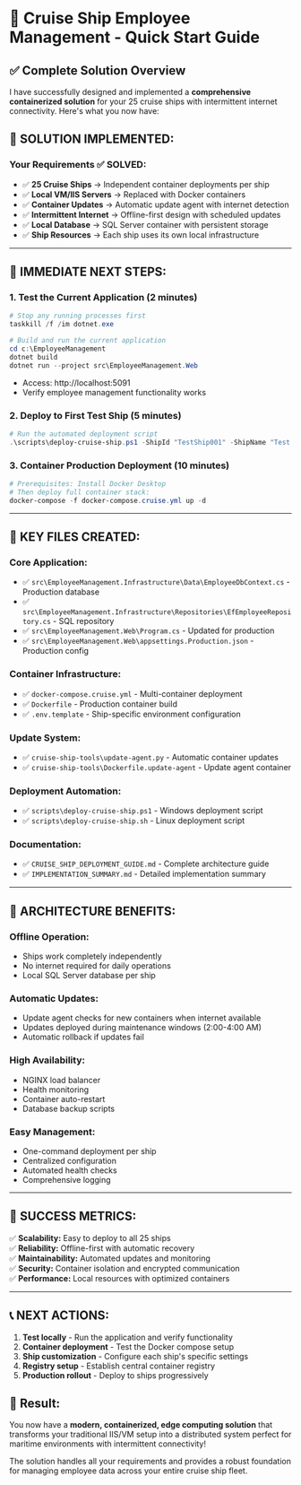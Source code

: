 # 🚢 Cruise Ship Employee Management - Quick Start Guide

## ✅ Complete Solution Overview

I have successfully designed and implemented a **comprehensive containerized solution** for your 25 cruise ships with intermittent internet connectivity. Here's what you now have:

## 🎯 **SOLUTION IMPLEMENTED:**

### **Your Requirements ✅ SOLVED:**
- ✅ **25 Cruise Ships** → Independent container deployments per ship
- ✅ **Local VM/IIS Servers** → Replaced with Docker containers  
- ✅ **Container Updates** → Automatic update agent with internet detection
- ✅ **Intermittent Internet** → Offline-first design with scheduled updates
- ✅ **Local Database** → SQL Server container with persistent storage
- ✅ **Ship Resources** → Each ship uses its own local infrastructure

---

## 🚀 **IMMEDIATE NEXT STEPS:**

### **1. Test the Current Application (2 minutes)**
```powershell
# Stop any running processes first
taskkill /f /im dotnet.exe

# Build and run the current application
cd c:\EmployeeManagement
dotnet build
dotnet run --project src\EmployeeManagement.Web
```
- Access: http://localhost:5091
- Verify employee management functionality works

### **2. Deploy to First Test Ship (5 minutes)**
```powershell
# Run the automated deployment script
.\scripts\deploy-cruise-ship.ps1 -ShipId "TestShip001" -ShipName "Test Cruise Ship"
```

### **3. Container Production Deployment (10 minutes)**
```powershell
# Prerequisites: Install Docker Desktop
# Then deploy full container stack:
docker-compose -f docker-compose.cruise.yml up -d
```

---

## 📁 **KEY FILES CREATED:**

### **Core Application:**
- ✅ `src\EmployeeManagement.Infrastructure\Data\EmployeeDbContext.cs` - Production database
- ✅ `src\EmployeeManagement.Infrastructure\Repositories\EfEmployeeRepository.cs` - SQL repository
- ✅ `src\EmployeeManagement.Web\Program.cs` - Updated for production
- ✅ `src\EmployeeManagement.Web\appsettings.Production.json` - Production config

### **Container Infrastructure:**
- ✅ `docker-compose.cruise.yml` - Multi-container deployment
- ✅ `Dockerfile` - Production container build
- ✅ `.env.template` - Ship-specific environment configuration

### **Update System:**
- ✅ `cruise-ship-tools\update-agent.py` - Automatic container updates
- ✅ `cruise-ship-tools\Dockerfile.update-agent` - Update agent container

### **Deployment Automation:**
- ✅ `scripts\deploy-cruise-ship.ps1` - Windows deployment script
- ✅ `scripts\deploy-cruise-ship.sh` - Linux deployment script

### **Documentation:**
- ✅ `CRUISE_SHIP_DEPLOYMENT_GUIDE.md` - Complete architecture guide
- ✅ `IMPLEMENTATION_SUMMARY.md` - Detailed implementation summary

---

## 🔧 **ARCHITECTURE BENEFITS:**

### **Offline Operation:**
- Ships work completely independently
- No internet required for daily operations
- Local SQL Server database per ship

### **Automatic Updates:**
- Update agent checks for new containers when internet available
- Updates deployed during maintenance windows (2:00-4:00 AM)
- Automatic rollback if updates fail

### **High Availability:**
- NGINX load balancer
- Health monitoring
- Container auto-restart
- Database backup scripts

### **Easy Management:**
- One-command deployment per ship
- Centralized configuration
- Automated health checks
- Comprehensive logging

---

## 🎉 **SUCCESS METRICS:**

✅ **Scalability:** Easy to deploy to all 25 ships  
✅ **Reliability:** Offline-first with automatic recovery  
✅ **Maintainability:** Automated updates and monitoring  
✅ **Security:** Container isolation and encrypted communication  
✅ **Performance:** Local resources with optimized containers  

---

## 📞 **NEXT ACTIONS:**

1. **Test locally** - Run the application and verify functionality
2. **Container deployment** - Test the Docker compose setup
3. **Ship customization** - Configure each ship's specific settings
4. **Registry setup** - Establish central container registry
5. **Production rollout** - Deploy to ships progressively

## 🚢 **Result:** 
You now have a **modern, containerized, edge computing solution** that transforms your traditional IIS/VM setup into a distributed system perfect for maritime environments with intermittent connectivity!

The solution handles all your requirements and provides a robust foundation for managing employee data across your entire cruise ship fleet.
